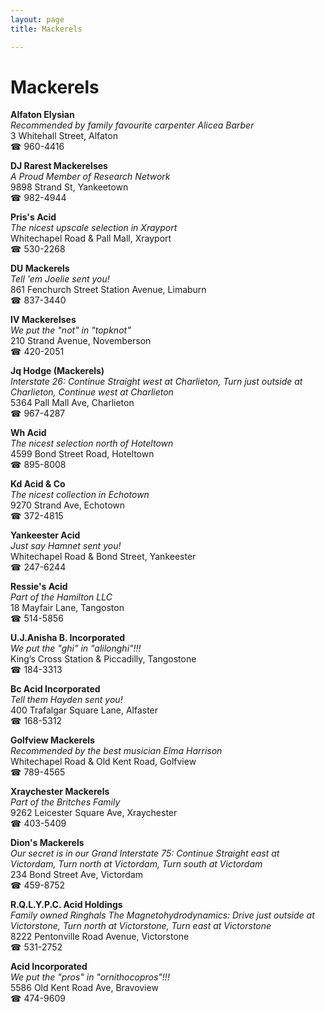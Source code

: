 ```yaml
---
layout: page 
title: Mackerels

---
```



# Mackerels


 **Alfaton Elysian**  
_Recommended by family favourite carpenter Alicea Barber_  
3 Whitehall Street, Alfaton  
☎ 960-4416

**DJ Rarest Mackerelses**  
_A Proud Member of Research Network_  
9898 Strand St, Yankeetown  
☎ 982-4944

**Pris's Acid**  
_The nicest upscale selection in Xrayport_  
Whitechapel Road & Pall Mall, Xrayport  
☎ 530-2268

**DU Mackerels**  
_Tell 'em Joelie sent you!_  
861 Fenchurch Street Station Avenue, Limaburn  
☎ 837-3440

**IV Mackerelses**  
_We put the "not" in "topknot"_  
210 Strand Avenue, Novemberson  
☎ 420-2051

**Jq Hodge (Mackerels)**  
_Interstate 26: Continue Straight west at Charlieton, Turn just outside at Charlieton, Continue west at Charlieton_  
5364 Pall Mall Ave, Charlieton  
☎ 967-4287

**Wh Acid**  
_The nicest selection north of Hoteltown_  
4599 Bond Street Road, Hoteltown  
☎ 895-8008

**Kd Acid & Co**  
_The nicest collection in Echotown_  
9270 Strand Ave, Echotown  
☎ 372-4815

**Yankeester Acid**  
_Just say Hamnet sent you!_  
Whitechapel Road & Bond Street, Yankeester  
☎ 247-6244

**Ressie's Acid**  
_Part of the Hamilton LLC_  
18 Mayfair Lane, Tangoston  
☎ 514-5856

**U.J.Anisha B. Incorporated**  
_We put the "ghi" in "alilonghi"!!!_  
King’s Cross Station & Piccadilly, Tangostone  
☎ 184-3313

**Bc Acid Incorporated**  
_Tell them Hayden sent you!_  
400 Trafalgar Square Lane, Alfaster  
☎ 168-5312

**Golfview Mackerels**  
_Recommended by the best musician Elma Harrison_  
Whitechapel Road & Old Kent Road, Golfview  
☎ 789-4565

**Xraychester Mackerels**  
_Part of the Britches Family_  
9262 Leicester Square Ave, Xraychester  
☎ 403-5409

**Dion's Mackerels**  
_Our secret is in our Grand 
Interstate 75: Continue Straight east at Victordam, Turn north at Victordam, Turn south at Victordam_  
234 Bond Street Ave, Victordam  
☎ 459-8752

**R.Q.L.Y.P.C. Acid Holdings**  
_Family owned Ringhals 
The Magnetohydrodynamics: Drive just outside at Victorstone, Turn north at Victorstone, Turn east at Victorstone_  
8222 Pentonville Road Avenue, Victorstone  
☎ 531-2752

**Acid Incorporated**  
_We put the "pros" in "ornithocopros"!!!_  
5586 Old Kent Road Ave, Bravoview  
☎ 474-9609

